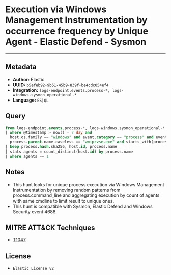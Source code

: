 # Execution via Windows Management Instrumentation by occurrence frequency by Unique Agent - Elastic Defend - Sysmon

---

## Metadata

- **Author:** Elastic
- **UUID:** `b5efeb92-9b51-45b9-839f-be4cdc054ef4`
- **Integration:** `logs-endpoint.events.process-*, logs-windows.sysmon_operational-*`
- **Language:** `ES|QL`

## Query

```sql
from logs-endpoint.events.process-*, logs-windows.sysmon_operational-*
| where @timestamp > now() - 7 day and 
  host.os.family == "windows" and event.category == "process" and event.action in ("start", "Process creation") and 
  process.parent.name.caseless == "wmiprvse.exe" and starts_with(process.code_signature.subject_name, "Microsoft")
| keep process.hash.sha256, host.id, process.name
| stats agents = count_distinct(host.id) by process.name
| where agents == 1
```

## Notes

- This hunt looks for unique process execution via Windows Management Instrumentation by removing random patterns from process.command_line and aggregating execution by count of agents with same cmdline to limit result to unique ones.
- This hunt is compatible with Sysmon, Elastic Defend and Windows Security event 4688.
## MITRE ATT&CK Techniques

- [T1047](https://attack.mitre.org/techniques//T1047)


## License

- `Elastic License v2`
